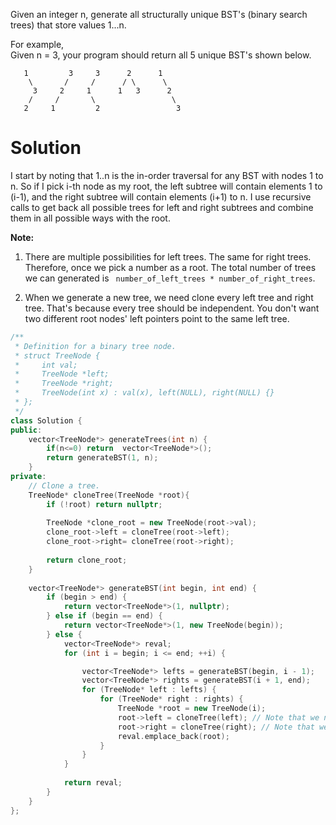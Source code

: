 Given an integer n, generate all structurally unique BST's (binary search trees) that store values 1...n.  

For example,  
Given n = 3, your program should return all 5 unique BST's shown below.  

```
   1         3     3      2      1
    \       /     /      / \      \
     3     2     1      1   3      2
    /     /       \                 \
   2     1         2                 3
```

# Solution

I start by noting that 1..n is the in-order traversal for any BST with nodes 1 to n. So if I pick i-th node as my root, the left subtree will contain elements 1 to (i-1), and the right subtree will contain elements (i+1) to n. I use recursive calls to get back all possible trees for left and right subtrees and combine them in all possible ways with the root.

__Note:__

1. There are multiple possibilities for left trees. The same for right trees. Therefore, once we pick a number as a root. The total number of trees we can generated is ``` number_of_left_trees * number_of_right_trees```.

2. When we generate a new tree, we need clone every left tree and right tree. That's because every tree should be independent. You don't want two different root nodes' left pointers point to the same left tree.

```cpp
/**
 * Definition for a binary tree node.
 * struct TreeNode {
 *     int val;
 *     TreeNode *left;
 *     TreeNode *right;
 *     TreeNode(int x) : val(x), left(NULL), right(NULL) {}
 * };
 */
class Solution {
public:
    vector<TreeNode*> generateTrees(int n) {
        if(n<=0) return  vector<TreeNode*>();
        return generateBST(1, n);
    }
private:
    // Clone a tree.
    TreeNode* cloneTree(TreeNode *root){
        if (!root) return nullptr;
        
        TreeNode *clone_root = new TreeNode(root->val);
        clone_root->left = cloneTree(root->left);
        clone_root->right= cloneTree(root->right);
        
        return clone_root;
    }
    
    vector<TreeNode*> generateBST(int begin, int end) {
        if (begin > end) {
            return vector<TreeNode*>(1, nullptr);
        } else if (begin == end) {
            return vector<TreeNode*>(1, new TreeNode(begin));
        } else {
            vector<TreeNode*> reval;
            for (int i = begin; i <= end; ++i) {

                vector<TreeNode*> lefts = generateBST(begin, i - 1);
                vector<TreeNode*> rights = generateBST(i + 1, end);
                for (TreeNode* left : lefts) {
                    for (TreeNode* right : rights) {
                        TreeNode *root = new TreeNode(i);
                        root->left = cloneTree(left); // Note that we need clone the left tree here
                        root->right = cloneTree(right); // Note that we need clone the right tree here
                        reval.emplace_back(root);
                    }
                }
            }
            
            return reval;
        }
    }
};
```
